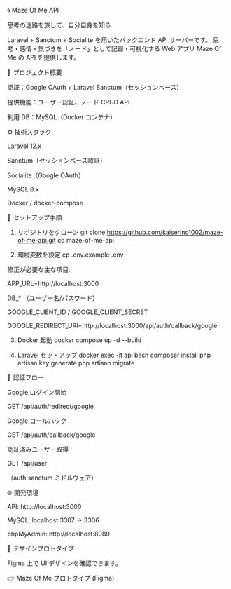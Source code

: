 🌀 Maze Of Me API

思考の迷路を旅して、自分自身を知る

Laravel + Sanctum + Socialite を用いたバックエンド API サーバーです。
思考・感情・気づきを「ノード」として記録・可視化する Web アプリ Maze Of Me の API を提供します。

📖 プロジェクト概要

認証：Google OAuth + Laravel Sanctum（セッションベース）

提供機能：ユーザー認証、ノード CRUD API

利用 DB：MySQL（Docker コンテナ）

⚙️ 技術スタック

Laravel 12.x

Sanctum（セッションベース認証）

Socialite（Google OAuth）

MySQL 8.x

Docker / docker-compose

🚀 セットアップ手順
1. リポジトリをクローン
git clone https://github.com/kaiserino1002/maze-of-me-api.git
cd maze-of-me-api

2. 環境変数を設定
cp .env.example .env


修正が必要な主な項目:

APP_URL=http://localhost:3000

DB_* （ユーザー名/パスワード）

GOOGLE_CLIENT_ID / GOOGLE_CLIENT_SECRET

GOOGLE_REDIRECT_URI=http://localhost:3000/api/auth/callback/google

3. Docker 起動
docker compose up -d --build

4. Laravel セットアップ
docker exec -it api bash
composer install
php artisan key:generate
php artisan migrate

🔑 認証フロー

Google ログイン開始

GET /api/auth/redirect/google


Google コールバック

GET /api/auth/callback/google


認証済みユーザー取得

GET /api/user


（auth:sanctum ミドルウェア）

🌐 開発環境

API: http://localhost:3000

MySQL: localhost:3307 → 3306

phpMyAdmin: http://localhost:8080

🎨 デザインプロトタイプ

Figma 上で UI デザインを確認できます。

👉 Maze Of Me プロトタイプ (Figma)
